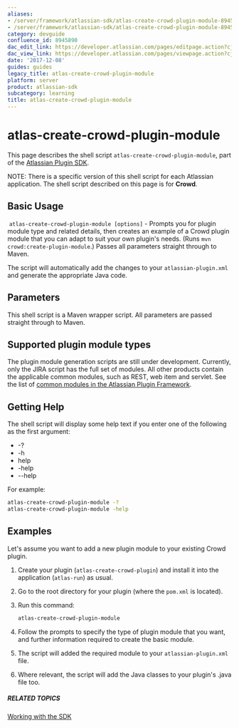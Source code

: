 ```yaml
---
aliases:
- /server/framework/atlassian-sdk/atlas-create-crowd-plugin-module-8945890.html
- /server/framework/atlassian-sdk/atlas-create-crowd-plugin-module-8945890.md
category: devguide
confluence_id: 8945890
dac_edit_link: https://developer.atlassian.com/pages/editpage.action?cjm=wozere&pageId=8945890
dac_view_link: https://developer.atlassian.com/pages/viewpage.action?cjm=wozere&pageId=8945890
date: '2017-12-08'
guides: guides
legacy_title: atlas-create-crowd-plugin-module
platform: server
product: atlassian-sdk
subcategory: learning
title: atlas-create-crowd-plugin-module
---
```

# atlas-create-crowd-plugin-module

This page describes the shell script `atlas-create-crowd-plugin-module`, part of the [Atlassian Plugin SDK](/server/framework/atlassian-sdk/working-with-the-sdk).

NOTE: There is a specific version of this shell script for each Atlassian application. The shell script described on this page is for **Crowd**.

## Basic Usage

 `atlas-create-crowd-plugin-module [options]` - Prompts you for plugin module type and related details, then creates an example of a Crowd plugin module that you can adapt to suit your own plugin's needs. (Runs `mvn crowd:create-plugin-module`.) Passes all parameters straight through to Maven. 

The script will automatically add the changes to your `atlassian-plugin.xml` and generate the appropriate Java code.

## Parameters

This shell script is a Maven wrapper script. All parameters are passed straight through to Maven.

## Supported plugin module types

The plugin module generation scripts are still under development. Currently, only the JIRA script has the full set of modules. All other products contain the applicable common modules, such as REST, web item and servlet. See the list of [common modules in the Atlassian Plugin Framework](/server/framework/atlassian-sdk/plugin-modules).

## Getting Help

The shell script will display some help text if you enter one of the following as the first argument:

-   -?
-   -h
-   help
-   -help
-   --help

For example:

``` bash
atlas-create-crowd-plugin-module -?
atlas-create-crowd-plugin-module -help
```

## Examples

Let's assume you want to add a new plugin module to your existing Crowd plugin.

1.  Create your plugin (`atlas-create-crowd-plugin`) and install it into the application (`atlas-run`) as usual.
2.  Go to the root directory for your plugin (where the `pom.xml` is located).
3.  Run this command:

    ``` bash
    atlas-create-crowd-plugin-module
    ```

4.  Follow the prompts to specify the type of plugin module that you want, and further information required to create the basic module.
5.  The script will added the required module to your `atlassian-plugin.xml` file.
6.  Where relevant, the script will add the Java classes to your plugin's .java file too.

##### RELATED TOPICS

[Working with the SDK](/server/framework/atlassian-sdk/working-with-the-sdk)
